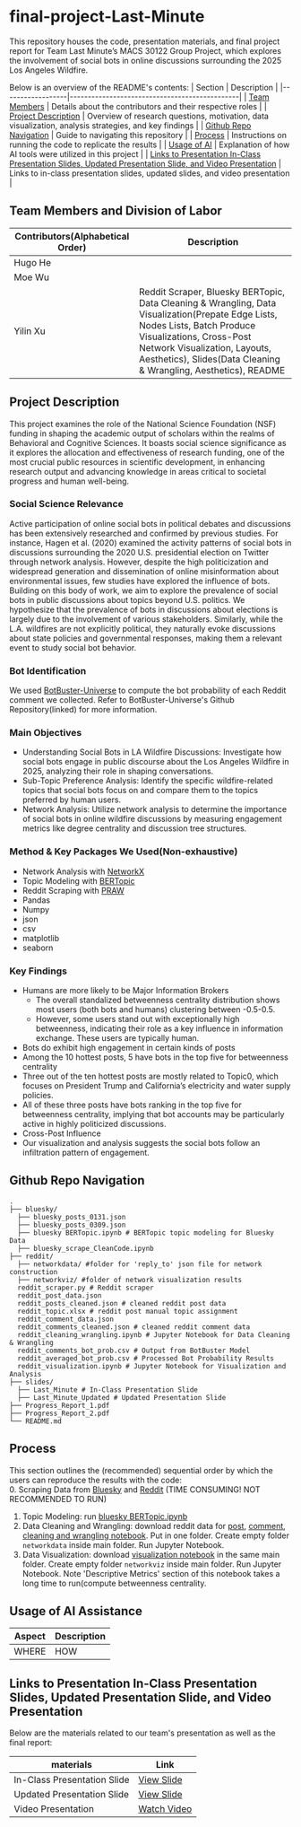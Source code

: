 # final-project-Last-Minute

This repository houses the code, presentation materials, and final project report for Team Last Minute’s MACS 30122 Group Project, which explores the involvement of social bots in online discussions surrounding the 2025 Los Angeles Wildfire.

Below is an overview of the README's contents:
| Section          | Description                                   |
|------------------|-----------------------------------------------|
| [Team Members](#team-members-and-division-of-labor) | Details about the contributors and their respective roles |
| [Project Description](#project-description) | 	Overview of research questions, motivation, data visualization, analysis strategies, and key findings |
| [Github Repo Navigation](#github-repo-navigation) | Guide to navigating this repository |
| [Process](#process) | Instructions on running the code to replicate the results |
| [Usage of AI](#usage-of-AI-assistance) | 	Explanation of how AI tools were utilized in this project |
| [ Links to Presentation In-Class Presentation Slides, Updated Presentation Slide, and Video Presentation](#links-to-presentation-in-Class-presentation-slides,-updated-presentation-slide,-and-video-presentation) | Links to in-class presentation slides, updated slides, and video presentation |

## Team Members and Division of Labor
| Contributors(Alphabetical Order)  | Description                                   |
|------------------|-----------------------------------------------|
| Hugo He  | | 
| Moe Wu  | | 
| Yilin Xu  | Reddit Scraper, Bluesky BERTopic, Data Cleaning & Wrangling, Data Visualization(Prepate Edge Lists, Nodes Lists, Batch Produce Visualizations, Cross-Post Network Visualization, Layouts, Aesthetics), Slides(Data Cleaning & Wrangling, Aesthetics), README| 

## Project Description
This project examines the role of the National Science Foundation (NSF) 
funding in shaping the academic output of scholars within the realms of 
Behavioral and Cognitive Sciences. It boasts social science significance as it
explores the allocation and effectiveness of research funding, one of the most 
crucial public resources in scientific development, in enhancing research output 
and advancing knowledge in areas critical to societal progress and human well-being.

### Social Science Relevance  
Active participation of online social bots in political debates and discussions has been extensively researched and confirmed by previous studies. For instance, Hagen et al. (2020) examined the activity patterns of social bots in discussions surrounding the 2020 U.S. presidential election on Twitter through network analysis. However, despite the high politicization and widespread generation and dissemination of online misinformation about environmental issues, few studies have explored the influence of bots. Building on this body of work, we aim to explore the prevalence of social bots in public discussions about topics beyond U.S. politics. We hypothesize that the prevalence of bots in discussions about elections is largely due to the involvement of various stakeholders. Similarly, while the L.A. wildfires are not explicitly political, they naturally evoke discussions about state policies and governmental responses, making them a relevant event to study social bot behavior. 

### Bot Identification
We used [BotBuster-Universe](https://github.com/quarbby/BotBuster-Universe) to compute the bot probability of each Reddit comment we collected. Refer to BotBuster-Universe's Github Repository(linked) for more information. 

### Main Objectives
- Understanding Social Bots in LA Wildfire Discussions: Investigate how social bots engage in public discourse about the Los Angeles Wildfire in 2025, analyzing their role in shaping conversations.
- Sub-Topic Preference Analysis: Identify the specific wildfire-related topics that social bots focus on and compare them to the topics preferred by human users.
- Network Analysis: Utilize network analysis to determine the importance of social bots in online wildfire discussions by measuring engagement metrics like degree centrality and discussion tree structures.

### Method & Key Packages We Used(Non-exhaustive)
- Network Analysis with [NetworkX](https://networkx.org/documentation/stable/reference/index.html)
- Topic Modeling with [BERTopic](https://maartengr.github.io/BERTopic/api/bertopic.html)
- Reddit Scraping with [PRAW](https://praw.readthedocs.io/en/stable/index.html)
- Pandas
- Numpy
- json
- csv
- matplotlib
- seaborn

### Key Findings
- Humans are more likely to be Major Information Brokers
  - The overall standalized betweenness centrality distribution shows most users (both bots and humans) clustering between -0.5-0.5.
  - However, some users stand out with exceptionally high betweenness, indicating their role as a key influence in information exchange. These users are typically human.
- Bots do exhibit high engagement in certain kinds of posts
 - Among the 10 hottest posts, 5 have bots in the top five for betweenness centrality
 - Three out of the ten hottest posts are mostly related to Topic0, which focuses on President Trump and California’s electricity and water supply policies.
 - All of these three posts have bots ranking in the top five for betweenness centrality, implying that bot accounts may be particularly active in highly politicized discussions.
- Cross-Post Influence
 - Our visualization and analysis suggests the social bots follow an infiltration pattern of engagement.

## Github Repo Navigation
    .
    ├── bluesky/
      ├── bluesky_posts_0131.json
      ├── bluesky_posts_0309.json
      ├── bluesky BERTopic.ipynb # BERTopic topic modeling for Bluesky Data
      ├── bluesky_scrape_CleanCode.ipynb
    ├── reddit/    
      ├── networkdata/ #folder for 'reply_to' json file for network construction
      ├── networkviz/ #folder of network visualization results
      reddit_scraper.py # Reddit scraper
      reddit_post_data.json
      reddit_posts_cleaned.json # cleaned reddit post data
      reddit_topic.xlsx # reddit post manual topic assignment
      reddit_comment_data.json
      reddit_comments_cleaned.json # cleaned reddit comment data
      reddit_cleaning_wrangling.ipynb # Jupyter Notebook for Data Cleaning & Wrangling
      reddit_comments_bot_prob.csv # Output from BotBuster Model
      reddit_averaged_bot_prob.csv # Processed Bot Probability Results
      reddit_visualization.ipynb # Jupyter Notebook for Visualization and Analysis
    ├── slides/    
      ├── Last_Minute # In-Class Presentation Slide
      ├── Last_Minute_Updated # Updated Presentation Slide
    ├── Progress_Report_1.pdf     
    ├── Progress_Report_2.pdf                 
    └── README.md


## Process

This section outlines the (recommended) sequential order by which the users can reproduce the results with the code:  
0. Scraping Data from [Bluesky](bluesky/bluesky_scrape_CleanCode.ipynb) and [Reddit](reddit/reddit_scraper.py) (TIME CONSUMING! NOT RECOMMENDED TO RUN)  
1. Topic Modeling: run [bluesky BERTopic.ipynb](https://github.com/macs30122-winter25/final-project-last-minute/blob/a533acd35440098d1f25ecec618b7ea936941858/bluesky/bluesky%20BERTopic.ipynb)
2. Data Cleaning and Wrangling: download reddit data for [post](reddit/reddit_post_data.json), [comment](reddit/reddit_comment_data.json), [cleaning and wrangling notebook](reddit/reddit_cleaning_wrangling.ipynb). Put in one folder. Create empty folder `networkdata` inside main folder. Run Jupyter Notebook.
3. Data Visualization: download [visualization notebook](reddit/reddit_visualization.ipynb) in the same main folder. Create empty folder `networkviz` inside main folder. Run Jupyter Notebook. Note 'Descriptive Metrics' section of this notebook takes a long time to run(compute betweenness centrality.


## Usage of AI Assistance

| Aspect                      | Description                                                                                  |
|-----------------------------|----------------------------------------------------------------------------------------------|
| WHERE  | HOW                                        |


## Links to Presentation In-Class Presentation Slides, Updated Presentation Slide, and Video Presentation
Below are the materials related to our team's presentation as well as the final report:

|  materials               | Link                                                                                           |
|------------------------------|------------------------------------------------------------------------------------------------|
| In-Class Presentation Slide  | [View Slide](https://drive.google.com/file/d/1l__2GNCp4-6oQd9xErsNj648UF1IXLJM/view?usp=drive_link) |
| Updated Presentation Slide   | [View Slide]()  |
| Video Presentation           | [Watch Video]()                                                                               |

